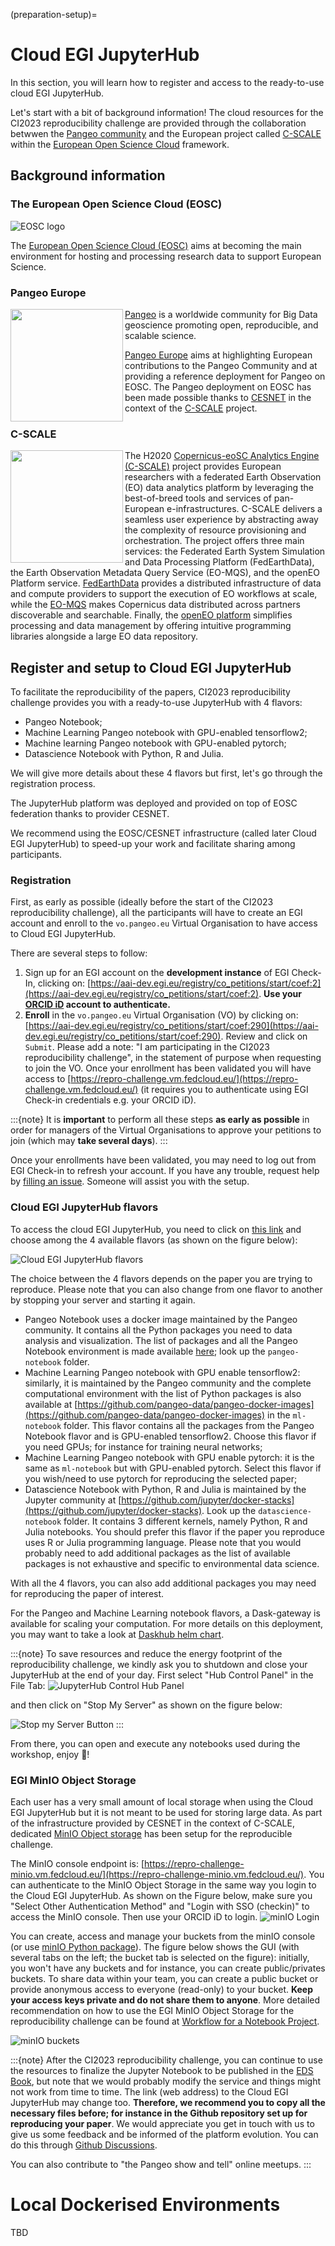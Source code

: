 (preparation-setup)=

# Cloud EGI JupyterHub

In this section, you will learn how to register and access to the ready-to-use cloud EGI JupyterHub.

Let's start with a bit of background information! The cloud resources for the CI2023 reproducibility challenge are provided through the collaboration betwwen the [Pangeo community](https://pangeo.io) and the European project called [C-SCALE](https://c-scale.eu) within the [European Open Science Cloud](https://eosc-portal.eu/about/eosc) framework.

## Background information

### The European Open Science Cloud (EOSC)

![EOSC logo](../figures/EOSC_logo-small.png)

The [European Open Science Cloud (EOSC)](https://eosc-portal.eu/about/eosc) aims at becoming the main environment for hosting and processing research data to support European Science. 

### Pangeo Europe 

<img src="https://github.com/eds-book/reproducibility-challenge-2023/raw/main/challenge/figures/pangeo_name_logo.png" width="180" align="Left" /></a>

[Pangeo](https://pangeo.io/) is a worldwide community for Big Data geoscience promoting open, reproducible, and scalable science. 

[Pangeo Europe](https://pangeo.io/meeting-notes.html) aims at highlighting European contributions to the Pangeo Community and at providing a reference deployment for Pangeo on EOSC. 
The Pangeo deployment on EOSC has been made possible thanks to [CESNET](https://www.cesnet.cz/?lang=en) in the context of the [C-SCALE](https://c-scale.eu) project.

### C-SCALE

<img src="https://github.com/eds-book/reproducibility-challenge-2023/raw/main/challenge/figures/logo-c-scale-vertical-blue.png" width="180" align="Left" />

The H2020 [Copernicus-eoSC Analytics Engine (C-SCALE)](https://c-scale.eu) project provides European researchers with a federated Earth Observation (EO) data analytics platform by leveraging the best-of-breed tools and services of pan-European e-infrastructures. C-SCALE delivers a seamless user experience by abstracting away the complexity of resource provisioning and orchestration. The project offers three main services: the Federated Earth System Simulation and Data Processing Platform (FedEarthData), the Earth Observation Metadata Query Service (EO-MQS), and the openEO Platform service. [FedEarthData](https://c-scale.eu/fedearthdata/) provides a distributed infrastructure of data and compute providers to support the execution of EO workflows at scale, while the [EO-MQS](https://c-scale.eu/eo-mqs/) makes Copernicus data distributed across partners discoverable and searchable. Finally, the [openEO platform](https://c-scale.eu/openeo-platform/) simplifies processing and data management by offering intuitive programming libraries alongside a large EO data repository.

## Register and setup to Cloud EGI JupyterHub

To facilitate the reproducibility of the papers, CI2023 reproducibility challenge provides you with a ready-to-use JupyterHub with 4 flavors: 
- Pangeo Notebook;
- Machine Learning Pangeo notebook with GPU-enabled tensorflow2;
- Machine learning Pangeo notebook with GPU-enabled pytorch;
- Datascience Notebook with Python, R and Julia.

We will give more details about these 4 flavors but first, let's go through the registration process.

The JupyterHub platform was deployed and provided on top of EOSC federation thanks to provider CESNET. 

We recommend using the EOSC/CESNET infrastructure (called later Cloud EGI JupyterHub) to speed-up your work and facilitate sharing among participants.

### Registration

First, as early as possible (ideally before the start of the CI2023 reproducibility challenge), all the participants will have to create an EGI account and enroll to the `vo.pangeo.eu` Virtual Organisation to have access to Cloud EGI JupyterHub.

There are several steps to follow:

1. Sign up for an EGI account on the **development instance** of EGI Check-In, clicking on: [https://aai-dev.egi.eu/registry/co_petitions/start/coef:2](https://aai-dev.egi.eu/registry/co_petitions/start/coef:2). **Use your [ORCID iD](https://orcid.org/) account to authenticate.**
2. **Enroll** in the `vo.pangeo.eu` Virtual Organisation (VO) by clicking on: [https://aai-dev.egi.eu/registry/co_petitions/start/coef:290](https://aai-dev.egi.eu/registry/co_petitions/start/coef:290). Review and click on `Submit`. Please add a note: "I am participating in the CI2023 reproducibility challenge", in the statement of purpose when requesting to join the VO. Once your enrollment has been validated you will have access to [https://repro-challenge.vm.fedcloud.eu/](https://repro-challenge.vm.fedcloud.eu/) (it requires you to authenticate using EGI Check-in credentials e.g. your ORCID iD). 

:::{note}
It is **important** to perform all these steps **as early as possible** in order for managers of the Virtual Organisations to approve your petitions to join (which may **take several days**).
:::

Once your enrollments have been validated, you may need to log out from EGI Check-in to refresh your account. If you have any trouble, request help by [filling an issue](https://github.com/eds-book/reproducibility-challenge-2023/issues/new). Someone will assist you with the setup.

### Cloud EGI JupyterHub flavors

To access the cloud EGI JupyterHub, you need to click on [this link](https://repro-challenge.vm.fedcloud.eu/) and choose among the 4 available flavors (as shown on the figure below):

![Cloud EGI JupyterHub flavors](../figures/flavors.png)

The choice between the 4 flavors depends on the paper you are trying to reproduce. Please note that you can also change from one flavor to another by stopping your server and starting it again.

- Pangeo Notebook uses a docker image maintained by the Pangeo community. It contains all the Python packages you need to data analysis and visualization. The list of packages and all the Pangeo Notebook environment is made available [here](https://github.com/pangeo-data/pangeo-docker-images); look up the `pangeo-notebook` folder. 
- Machine Learning Pangeo notebook with GPU enable tensorflow2: similarly, it is maintained by the Pangeo community and the complete computational environment with the list of Python packages is also available at [https://github.com/pangeo-data/pangeo-docker-images](https://github.com/pangeo-data/pangeo-docker-images) in the `ml-notebook` folder. This flavor contains all the packages from the Pangeo Notebook flavor and is GPU-enabled tensorflow2. Choose this flavor if you need GPUs; for instance for training neural networks;
- Machine Learning Pangeo notebook with GPU enable pytorch: it is the same as `ml-notebook` but with GPU-enabled pytorch. Select this flavor if you wish/need to use pytorch for reproducing the selected paper;
- Datascience Notebook with Python, R and Julia is maintained by the Jupyter community at [https://github.com/jupyter/docker-stacks](https://github.com/jupyter/docker-stacks). Look up the `datascience-notebook` folder. It contains 3 different kernels, namely Python, R and Julia notebooks. You should prefer this flavor if the paper you reproduce uses R or Julia programming language. Please note that you would probably need to add additional packages as the list of available packages is not exhaustive and specific to environmental data science.

With all the 4 flavors, you can also add additional packages you may need for reproducing the paper of interest.

For the Pangeo and Machine Learning notebook flavors, a Dask-gateway is available for scaling your computation. For more details on this deployment, you may want to take a look at [Daskhub helm chart](https://github.com/dask/helm-chart/tree/main/daskhub).


:::{note}
To save resources and reduce the energy footprint of the reproducibility challenge, we kindly ask you to shutdown and close your JupyterHub at the end of your day. First select "Hub Control Panel" in the File Tab:
![JupyterHub Control Hub Panel](../figures/hub_control_panelJH.png)

 and then click on "Stop My Server" as shown on the figure below:

![Stop my Server Button](../figures/StopServerJH.png)
:::

From there, you can open and execute any notebooks used during the workshop, enjoy 🚀!

### EGI MinIO Object Storage

Each user has a very small amount of local storage when using the Cloud EGI JupyterHub but it is not meant to be used for storing large data. 
As part of the infrastructure provided by CESNET in the context of C-SCALE, dedicated [MinIO Object storage](https://min.io) has been setup for the reproducible challenge.

The MinIO console endpoint is: [https://repro-challenge-minio.vm.fedcloud.eu/](https://repro-challenge-minio.vm.fedcloud.eu/). You can authenticate to the MinIO Object Storage in the same way you login to the Cloud EGI JupyterHub. As shown on the Figure below, make sure you "Select Other Authentication Method" and "Login with SSO (checkin)" to access the MinIO console. Then use your ORCID iD to login.
![minIO Login](../figures/minIO_login.png)

You can create, access and manage your buckets from the minIO console (or use [minIO Python package](https://min.io/docs/minio/linux/developers/python/minio-py.html)). The figure below shows the GUI (with several tabs on the left; the bucket tab is selected on the figure): initially, you won't have any buckets and for instance, you can create public/privates buckets. To share data within your team, you can create a public bucket or provide anonymous access to everyone (read-only) to your bucket. **Keep your access keys private and do not share them to anyone**. More detailed recommendation on how to use the EGI MinIO Object Storage for the reproducibility challenge can be found at [Workflow for a Notebook Project](https://eds-book.github.io/reproducibility-challenge-2023/teams/workflow.html).

![minIO buckets](../figures/minIO_buckets.png)


:::{note}
After the CI2023 reproducibility challenge, you can continue to use the resources to finalize the Jupyter Notebook to be published in the [EDS Book](https://edsbook.org), but note that we would probably modify the service and things might not work from time to time. The link (web address) to the Cloud EGI JupyterHub may change too. **Therefore, we recommend you to copy all the necessary files before; for instance in the Github repository set up for reproducing your paper**.
We would appreciate you get in touch with us to give us some feedback and be informed of the platform evolution. You can do this through [Github Discussions](https://github.com/eds-book/reproducibility-challenge-2023/discussions).

You can also contribute to "the Pangeo show and tell" online meetups.
:::

# Local Dockerised Environments
TBD
